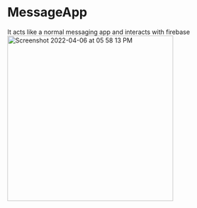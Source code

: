 # MessageApp

It acts like a normal messaging app and interacts with firebase
<img width="374" alt="Screenshot 2022-04-06 at 05 58 13 PM" src="https://user-images.githubusercontent.com/44535117/162004973-77488607-4ad2-4598-ab88-3efafc8f66b2.png">

